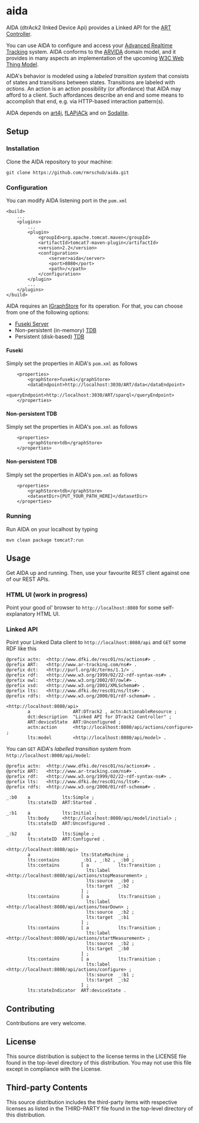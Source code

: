 # aida
AIDA (dtrAck2 lInked Device Api) provides a Linked API for the [ART Controller](http://www.ar-tracking.com/products/tracking-systems/arttrack-system/art-controller/).

You can use AIDA to configure and access your [Advanced Realtime Tracking](www.ar-tracking.com) system.
AIDA conforms to the [ARVIDA](http://ww.arvida.de) domain model, and it provides in many aspects an implementation of the upcoming [W3C Web Thing Model](https://www.w3.org/Submission/wot-model/).

AIDA's behavior is modeled using a *labeled transition system* that consists of states and transitions between states.
Transitions are labeled with *actions*. 
An action is an action possibility (or affordance) that AIDA may afford to a client. 
Such affordances describe an end and some means to accomplish that end, e.g. via HTTP-based interaction pattern(s). 

AIDA depends on [art4j](https://github.com/rmrschub/art4j), [fLAPjACk](https://github.com/rmrschub/flapjack) and on [Sodalite](https://github.com/rmrschub/sodalite).


## Setup 

### Installation
Clone the AIDA repository to your machine: 
```
git clone https://github.com/rmrschub/aida.git
```

### Configuration
You can modify AIDA listening port in the `pom.xml`
```
<build>
	...
	<plugins>
		...
		<plugin>
			<groupId>org.apache.tomcat.maven</groupId>
			<artifactId>tomcat7-maven-plugin</artifactId>
			<version>2.2</version>
			<configuration>
				<server>aida</server>
				<port>8080</port>
				<path>/</path>
			</configuration>
		</plugin>
		...
	</plugins>
</build>
```

AIDA requires an [IGraphStore](https://github.com/rmrschub/igraphstore) for its operation.
For that, you can choose from one of the following options: 
* [Fuseki Server](https://jena.apache.org/documentation/fuseki2/index.html)
* Non-persistent (in-memory) [TDB](https://jena.apache.org/documentation/tdb/index.html)
* Persistent (disk-based) [TDB](https://jena.apache.org/documentation/tdb/index.html)

#### Fuseki
Simply set the properties in AIDA's `pom.xml` as follows
```
  	<properties>
  		<graphStore>fuseki</graphStore>
    	<dataEndpoint>http://localhost:3030/ART/data</dataEndpoint>
    	<queryEndpoint>http://localhost:3030/ART/sparql</queryEndpoint>
	</properties>
```

#### Non-persistent TDB
Simply set the properties in AIDA's `pom.xml` as follows
```
  	<properties>
  		<graphStore>tdb</graphStore>
	</properties>
```

#### Non-persistent TDB
Simply set the properties in AIDA's `pom.xml` as follows
```
  	<properties>
  		<graphStore>tdb</graphStore>
  		<datasetDir>{PUT_YOUR_PATH_HERE}</datasetDir>
	</properties>
```

### Running
Run AIDA on your localhost by typing
```
mvn clean package tomcat7:run
```

## Usage
Get AIDA up and running. Then, use your favourite REST client against one of our REST APIs.

### HTML UI (work in progress)
Point your good ol' browser to `http://localhost:8080` for some self-explanatory HTML UI.

### Linked API
Point your Linked Data client to `http://localhost:8080/api` and `GET` some RDF like this
```
@prefix actn:  <http://www.dfki.de/resc01/ns/actions#> .
@prefix ART:   <http://www.ar-tracking.com/ns#> .
@prefix dct:   <http://purl.org/dc/terms/1.1/> .
@prefix rdf:   <http://www.w3.org/1999/02/22-rdf-syntax-ns#> .
@prefix owl:   <http://www.w3.org/2002/07/owl#> .
@prefix xsd:   <http://www.w3.org/2001/XMLSchema#> .
@prefix lts:   <http://www.dfki.de/resc01/ns/lts#> .
@prefix rdfs:  <http://www.w3.org/2000/01/rdf-schema#> .

<http://localhost:8080/api>
        a                ART:DTrack2 , actn:ActionableResource ;
        dct:description  "Linked API for DTrack2 Controller" ;
        ART:deviceState  ART:Unconfigured ;
        actn:action      <http://localhost:8080/api/actions/configure> ;
        lts:model        <http://localhost:8080/api/model> .
```

You can `GET` AIDA's *labelled transition system* from `http://localhost:8080/api/model`:
```
@prefix actn:  <http://www.dfki.de/resc01/ns/actions#> .
@prefix ART:   <http://www.ar-tracking.com/ns#> .
@prefix rdf:   <http://www.w3.org/1999/02/22-rdf-syntax-ns#> .
@prefix lts:   <http://www.dfki.de/resc01/ns/lts#> .
@prefix rdfs:  <http://www.w3.org/2000/01/rdf-schema#> .

_:b0    a            lts:Simple ;
        lts:stateID  ART:Started .

_:b1    a            lts:Initial ;
        lts:body     <http://localhost:8080/api/model/initial> ;
        lts:stateID  ART:Unconfigured .

_:b2    a            lts:Simple ;
        lts:stateID  ART:Configured .

<http://localhost:8080/api>
        a                   lts:StateMachine ;
        lts:contains        _:b1 , _:b2 , _:b0 ;
        lts:contains        [ a           lts:Transition ;
                              lts:label   <http://localhost:8080/api/actions/stopMeasurement> ;
                              lts:source  _:b0 ;
                              lts:target  _:b2
                            ] ;
        lts:contains        [ a           lts:Transition ;
                              lts:label   <http://localhost:8080/api/actions/tearDown> ;
                              lts:source  _:b2 ;
                              lts:target  _:b1
                            ] ;
        lts:contains        [ a           lts:Transition ;
                              lts:label   <http://localhost:8080/api/actions/startMeasurement> ;
                              lts:source  _:b2 ;
                              lts:target  _:b0
                            ] ;
        lts:contains        [ a           lts:Transition ;
                              lts:label   <http://localhost:8080/api/actions/configure> ;
                              lts:source  _:b1 ;
                              lts:target  _:b2
                            ] ;
        lts:stateIndicator  ART:deviceState .
```


## Contributing
Contributions are very welcome.

## License
This source distribution is subject to the license terms in the LICENSE file found in the top-level directory of this distribution.
You may not use this file except in compliance with the License.

## Third-party Contents
This source distribution includes the third-party items with respective licenses as listed in the THIRD-PARTY file found in the top-level directory of this distribution.
